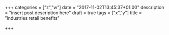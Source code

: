 +++
categories = ["z","w"]
date = "2017-11-02T13:45:37+01:00"
description = "insert post description here"
draft = true
tags = ["x","y"]
title = "industries retail benefits"

+++

